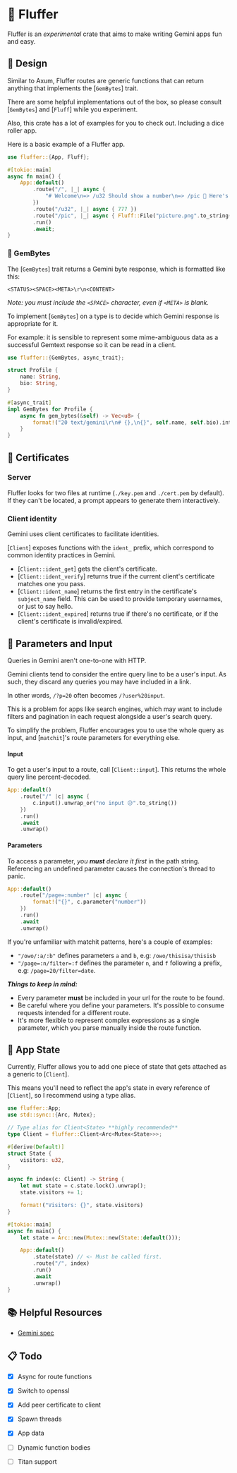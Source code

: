 # 🦊 Fluffer
Fluffer is an *experimental* crate that aims to make writing
Gemini apps fun and easy.

## 🗼 Design
Similar to Axum, Fluffer routes are generic functions that
can return anything that implements the [`GemBytes`] trait.

There are some helpful implementations out of the box, so
please consult [`GemBytes`] and [`Fluff`] while you
experiment.

Also, this crate has a lot of examples for you to check out.
Including a dice roller app.

Here is a basic example of a Fluffer app.

``` rust
use fluffer::{App, Fluff};

#[tokio::main]
async fn main() {
    App::default()
        .route("/", |_| async {
            "# Welcome\n=> /u32 Should show a number\n=> /pic 🦊 Here's a cool picture!"
        })
        .route("/u32", |_| async { 777 })
        .route("/pic", |_| async { Fluff::File("picture.png".to_string()) })
        .run()
        .await;
}
```

### 💎 GemBytes
The [`GemBytes`] trait returns a Gemini byte response, which
is formatted like this:

``` text
<STATUS><SPACE><META>\r\n<CONTENT>
```

*Note: you must include the `<SPACE>` character, even if
`<META>` is blank.*

To implement [`GemBytes`] on a type is to decide which
Gemini response is appropriate for it.

For example: it is sensible to represent some mime-ambiguous
data as a successful Gemtext response so it can be read in a
client.

``` rust
use fluffer::{GemBytes, async_trait};

struct Profile {
    name: String,
    bio: String,
}

#[async_trait]
impl GemBytes for Profile {
    async fn gem_bytes(&self) -> Vec<u8> {
        format!("20 text/gemini\r\n# {},\n{}", self.name, self.bio).into_bytes()
    }
}
```

## 📜 Certificates

### Server
Fluffer looks for two files at runtime (`./key.pem` and
`./cert.pem` by default). If they can't be located, a prompt
appears to generate them interactively.

### Client identity
Gemini uses client certificates to facilitate identities.

[`Client`] exposes functions with the `ident_` prefix,
which correspond to common identity practices in Gemini.

* [`Client::ident_get`] gets the client's certificate.
* [`Client::ident_verify`] returns true if the current
  client's certificate matches one you pass.
* [`Client::ident_name`] returns the first entry in the
  certificate's `subject_name` field. This can be used to
  provide temporary usernames, or just to say hello.
* [`Client::ident_expired`] returns true if there's no
  certificate, or if the client's certificate is
  invalid/expired.

## 🥴 Parameters and Input
Queries in Gemini aren't one-to-one with HTTP.

Gemini clients tend to consider the entire query line to be
a user's input. As such, they discard any queries you may
have included in a link.

In other words, `/?p=20` often becomes `/?user%20input`.

This is a problem for apps like search engines, which may
want to include filters and pagination in each request
alongside a user's search query.

To simplify the problem, Fluffer encourages you to use the
whole query as input, and [`matchit`]'s route parameters for
everything else.

#### Input
To get a user's input to a route, call [`Client::input`].
This returns the whole query line percent-decoded.

``` rust
App::default()
    .route("/" |c| async {
        c.input().unwrap_or("no input 😥".to_string())
    })
    .run()
    .await
    .unwrap()
```

#### Parameters
To access a parameter, *you **must** declare it first* in
the path string. Referencing an undefined parameter causes
the connection's thread to panic.

``` rust
App::default()
    .route("/page=:number" |c| async {
        format!("{}", c.parameter("number"))
    })
    .run()
    .await
    .unwrap()
```

If you're unfamiliar with matchit patterns, here's a couple
of examples:

- `"/owo/:a/:b"` defines parameters `a` and `b`, e.g: `/owo/thisisa/thisisb`
- `"/page=:n/filter=:f` defines the parameter `n`, and `f`
  following a prefix, e.g: `/page=20/filter=date`.

***Things to keep in mind:***

- Every parameter **must** be included in your url for the
  route to be found.
- Be careful where you define your parameters. It's possible
  to consume requests intended for a different route.
- It's more flexible to represent complex expressions as a
  single parameter, which you parse manually inside the
  route function.

## 🏃 App State
Currently, Fluffer allows you to add one piece of state that
gets attached as a generic to [`Client`].

This means you'll need to reflect the app's state in every
reference of [`Client`], so I recommend using a type alias.

``` rust
use fluffer::App;
use std::sync::{Arc, Mutex};

// Type alias for Client<State> **highly recommended**
type Client = fluffer::Client<Arc<Mutex<State>>>;

#[derive(Default)]
struct State {
    visitors: u32,
}

async fn index(c: Client) -> String {
    let mut state = c.state.lock().unwrap();
    state.visitors += 1;

    format!("Visitors: {}", state.visitors)
}

#[tokio::main]
async fn main() {
    let state = Arc::new(Mutex::new(State::default()));

    App::default()
        .state(state) // <- Must be called first.
        .route("/", index)
        .run()
        .await
        .unwrap()
}
```

## 📚 Helpful Resources
* [Gemini spec](https://gemini.circumlunar.space/docs/specification.gmi)

## 📋 Todo
* [X] Async for route functions
* [X] Switch to openssl
* [X] Add peer certificate to client
* [X] Spawn threads
* [X] App data
* [ ] Dynamic function bodies
* [ ] Titan support

